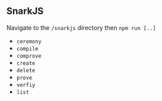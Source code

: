 ## SnarkJS

Navigate to the `/snarkjs` directory then `npm run [..]`

- `ceremony`
- `compile`
- `comprove`
- `create`
- `delete`
- `prove`
- `verfiy`
- `list`
